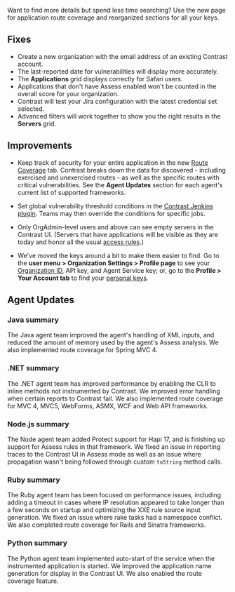 <!--
title: "Contrast 3.5.5 - August 2018"
description: "Contrast 3.5.5 August 2018"
tags: "3.5.5 August Release Notes"
-->

Want to find more details but spend less time searching? Use the new page for application route coverage and reorganized sections for all your keys. 

## Fixes

* Create a new organization with the email address of an existing Contrast account. 
* The last-reported date for vulnerabilities will display more accurately.
* The **Applications** grid displays correctly for Safari users. 
* Applications that don't have Assess enabled won't be counted in the overall score for your organization. 
* Contrast will test your Jira configuration with the latest credential set selected. 
* Advanced filters will work together to show you the right results in the **Servers** grid. 


## Improvements

* Keep track of security for your entire application in the new [Route Coverage](user-apps.html#route) tab. Contrast breaks down the data for discovered - including exercised and unexercised routes - as well as the specific routes with critical vulnerabilities. See the **Agent Updates** section for each agent's current list of supported frameworks.

* Set global vulnerability threshold conditions in the [Contrast Jenkins plugin](tools-ci.html#jenkins). Teams may then override the conditions for specific jobs.

* Only OrgAdmin-level users and above can see empty servers in the Contrast UI. (Servers that have applications will be visible as they are today and honor all the usual [access rules](admin-manageorgs.html#access).)

* We've moved the keys around a bit to make them easier to find. Go to the **user menu > Organization Settings > Profile page** to see your [Organization ID](admin-orgsettings.html#apikey), API key, and Agent Service key; or, go to the **Profile > Your Account tab** to find your [personal keys](user-account.html#profile). 


## Agent Updates

### Java summary 

The Java agent team improved the agent's handling of XML inputs, and reduced the amount of memory used by the agent's Assess analysis. We also implemented route coverage for Spring MVC 4. 

### .NET summary 

The .NET agent team has improved performance by enabling the CLR to inline methods not instrumented by Contrast. We improved error handling when certain reports to Contrast fail. We also implemented route coverage for MVC 4, MVC5, WebForms, ASMX, WCF and Web API frameworks.

### Node.js summary 

The Node agent team added Protect support for Hapi 17, and is finishing up support for Assess rules in that framework. We fixed an issue in reporting traces to the Contrast UI in Assess mode as well as an issue where propagation wasn't being followed through custom `toString` method calls.

### Ruby summary 

The Ruby agent team has been focused on performance issues, including adding a timeout in cases where IP resolution appeared to take longer than a few seconds on startup and optimizing the XXE rule source input generation. We fixed an issue where rake tasks had a namespace conflict. We also completed route coverage for Rails and Sinatra frameworks.

### Python summary

The Python agent team implemented auto-start of the service when the instrumented application is started. We improved the application name generation for display in the Contrast UI. We also enabled the route coverage feature.


